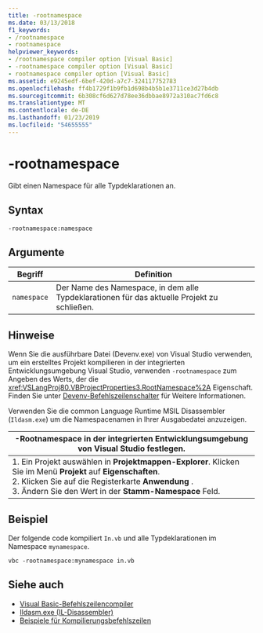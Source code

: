 ```yaml
---
title: -rootnamespace
ms.date: 03/13/2018
f1_keywords:
- /rootnamespace
- rootnamespace
helpviewer_keywords:
- /rootnamespace compiler option [Visual Basic]
- -rootnamespace compiler option [Visual Basic]
- rootnamespace compiler option [Visual Basic]
ms.assetid: e9245edf-6bef-420d-a7c7-324117752783
ms.openlocfilehash: ff4b1729f1b9fb1d698b4b5b1e3711ce3d27b4db
ms.sourcegitcommit: 6b308cf6d627d78ee36dbbae8972a310ac7fd6c8
ms.translationtype: MT
ms.contentlocale: de-DE
ms.lasthandoff: 01/23/2019
ms.locfileid: "54655555"
---
```

# <a name="-rootnamespace"></a>-rootnamespace
Gibt einen Namespace für alle Typdeklarationen an.  
  
## <a name="syntax"></a>Syntax  
  
```  
-rootnamespace:namespace  
```  
  
## <a name="arguments"></a>Argumente  
  
|Begriff|Definition|  
|---|---|  
|`namespace`|Der Name des Namespace, in dem alle Typdeklarationen für das aktuelle Projekt zu schließen.|  
  
## <a name="remarks"></a>Hinweise  
 Wenn Sie die ausführbare Datei (Devenv.exe) von Visual Studio verwenden, um ein erstelltes Projekt kompilieren in der integrierten Entwicklungsumgebung Visual Studio, verwenden `-rootnamespace` zum Angeben des Werts, der die <xref:VSLangProj80.VBProjectProperties3.RootNamespace%2A> Eigenschaft. Finden Sie unter [Devenv-Befehlszeilenschalter](/visualstudio/ide/reference/devenv-command-line-switches) für Weitere Informationen.  
  
 Verwenden Sie die common Language Runtime MSIL Disassembler (`Ildasm.exe`) um die Namespacenamen in Ihrer Ausgabedatei anzuzeigen.  
  
|-Rootnamespace in der integrierten Entwicklungsumgebung von Visual Studio festlegen.|  
|---|  
|1.  Ein Projekt auswählen in **Projektmappen-Explorer**. Klicken Sie im Menü **Projekt** auf **Eigenschaften**. <br />2.  Klicken Sie auf die Registerkarte **Anwendung** .<br />3.  Ändern Sie den Wert in der **Stamm-Namespace** Feld.|  
  
## <a name="example"></a>Beispiel  
 Der folgende code kompiliert `In.vb` und alle Typdeklarationen im Namespace `mynamespace`.  
  
```console
vbc -rootnamespace:mynamespace in.vb  
```  
  
## <a name="see-also"></a>Siehe auch

- [Visual Basic-Befehlszeilencompiler](../../../visual-basic/reference/command-line-compiler/index.md)
- [Ildasm.exe (IL-Disassembler)](../../../framework/tools/ildasm-exe-il-disassembler.md)
- [Beispiele für Kompilierungsbefehlszeilen](../../../visual-basic/reference/command-line-compiler/sample-compilation-command-lines.md)
